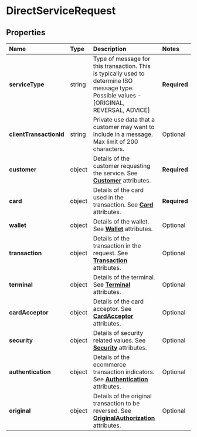 # DirectServiceRequest

## Properties <a name="properties"></a>

| Name | Type | Description | Notes |
| :--- | :--- | :---------- | :---- |
| **serviceType** | string | Type of message for this transaction. This is typically used to determine ISO message type. Possible values - [ORIGINAL, REVERSAL, ADVICE] | **Required** |
| **clientTransactionId** | string | Private use data that a customer may want to include in a message. Max limit of 200 characters. | Optional |
| **customer** | object | Details of the customer requesting the service. See [**Customer**](request/Customer.md) attributes. | **Required** |
| **card** | object | Details of the card used in the transaction. See [**Card**](request/Card.md) attributes. | **Required** |
| **wallet** | object | Details of the wallet. See [**Wallet**](common/Wallet.md) attributes. | Optional |
| **transaction** | object | Details of the transaction in the request. See [**Transaction**](request/Transaction.md) attributes. | Optional |
| **terminal** | object | Details of the terminal. See [**Terminal**](request/Terminal.md) attributes. | Optional |
| **cardAcceptor** | object | Details of the card acceptor. See [**CardAcceptor**](request/CardAcceptor.md) attributes. | Optional |
| **security** | object | Details of security related values. See [**Security**](request/Security.md) attributes. | Optional |
| **authentication** | object | Details of the ecommerce transaction indicators. See [**Authentication**](request/Authentication.md) attributes. | Optional |
| **original** | object | Details of the original transaction to be reversed. See [**OriginalAuthorization**](request/OriginalAuthorization.md) attributes. | Optional |

